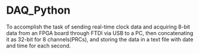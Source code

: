 # DAQ_Python
To accomplish the task of sending real-time clock data and acquiring 8-bit data from an FPGA board through FTDI via USB to a PC, then concatenating it as 32-bit for 8 channels(PRCs), and storing the data in a text file with date and time for each second.
